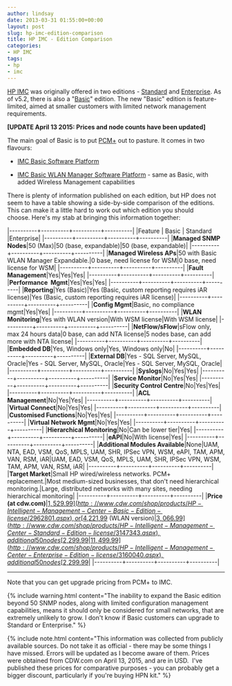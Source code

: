 ```yaml
---
author: lindsay
date: 2013-03-31 01:55:00+00:00
layout: post
slug: hp-imc-edition-comparison
title: HP IMC - Edition Comparison
categories:
- HP IMC
tags:
- hp
- imc
---
```


[HP IMC](https://www.hpe.com/networking/imc) was originally offered in two editions - [Standard](https://www.hpe.com/us/en/product-catalog/networking/networking-software/pip.hp-intelligent-management-center-standard-software-platform.4176535.html) and [Enterprise](https://www.hpe.com/us/en/product-catalog/networking/networking-software/pip.hp-intelligent-management-center-enterprise-software-platform.4176520.html). As of v5.2, there is also a "[Basic](https://www.hpe.com/us/en/product-catalog/networking/networking-software/pip.hp-intelligent-management-center-basic-software-platform.5333786.html)" edition. The new "Basic" edition is feature-limited, aimed at smaller customers with limited network management requirements.

**[UPDATE April 13 2015: Prices and node counts have been updated]**

The main goal of Basic is to put [PCM+](http://h17007.www1.hp.com/us/en/networking/products/network-management/HP_PCM_Plus_Network_Management_Software_Series/index.aspx) out to pasture. It comes in two flavours:




	
  * [IMC Basic Software Platform](https://www.hpe.com/us/en/product-catalog/networking/networking-software/pip.hp-intelligent-management-center-basic-software-platform.5333786.html)

  * [IMC Basic WLAN Manager Software Platform](https://h17007.www1.hp.com/us/en/networking/products/network-management/IMC_WLANM_Software/index.aspx) - same as Basic, with added Wireless Management capabilities



There is plenty of information published on each edition, but HP does not seem to have a table showing a side-by-side comparison of the editions. This can make it a little hard to work out which edition you should choose. Here's my stab at bringing this information together:

|----------+----------+----------+----------|
|Feature   | Basic    | Standard |Enterprise|
|----------+----------+----------+----------|
|**Managed SNMP Nodes**|50 (Max)|50 (base, expandable)|50 (base, expandable)|
|----------+----------+----------+----------|
|**Managed Wireless APs**|50 with Basic WLAN Manager Expandable.|0 base, need license for WSM|0 base, need license for WSM|
|----------+----------+----------+----------|
|**Fault Management**|Yes|Yes|Yes|
|----------+----------+----------+----------|
|**Performance  Mgmt**|Yes|Yes|Yes|
|----------+----------+----------+----------|
|**Reporting**|Yes (Basic)|Yes (Basic, custom reporting requires iAR license)|Yes (Basic, custom reporting requires iAR license)|
|----------+----------+----------+----------|
|**Config Mgmt**|Basic, no compliance mgmt|Yes|Yes|
|----------+----------+----------+----------|
|**WLAN Monitoring**|Yes with WLAN version|With WSM license|With WSM license|
|----------+----------+----------+----------|
|**NetFlow/sFlow**|sFlow only, max 24 hours data|0 base, can add NTA license|5 nodes base, can add more with NTA license|
|----------+----------+----------+----------|
|**Embedded DB**|Yes, Windows only|Yes, Windows only|No|
|----------+----------+----------+----------|
|**External DB**|Yes - SQL Server, MySQL, Oracle|Yes - SQL Server, MySQL, Oracle|Yes - SQL Server, MySQL, Oracle|
|----------+----------+----------+----------|
|**Syslogs**|No|Yes|Yes|
|----------+----------+----------+----------|
|**Service Monitor**|No|Yes|Yes|
|----------+----------+----------+----------|
|**Security Control Centre**|No|Yes|Yes|
|----------+----------+----------+----------|
|**ACL Management**|No|Yes|Yes|
|----------+----------+----------+----------|
|**Virtual Connect**|No|Yes|Yes|
|----------+----------+----------+----------|
|**Customised Functions**|No|Yes|Yes|
|----------+----------+----------+----------|
|**Virtual Network Mgmt**|No|Yes|Yes|
|----------+----------+----------+----------|
|**Hierarchical Monitoring**|No|Can be lower tier|Yes|
|----------+----------+----------+----------|
|**eAPI**|No|With license|Yes|
|----------+----------+----------+----------|
|**Additional Modules Available**|None|UAM, NTA, EAD, VSM, QoS, MPLS, UAM, SHR, IPSec VPN, WSM, eAPI, TAM, APM, VAN, RSM, iAR|UAM, EAD, VSM, QoS, MPLS, UAM, SHR, IPSec VPN, WSM, TAM, APM, VAN, RSM, iAR|
|----------+----------+----------+----------|
|**Target Market**|Small HP wired/wireless networks. PCM+ replacement.|Most medium-sized businesses, that don't need hierarchical monitoring.|Large, distributed networks with many sites, needing hierarchical monitoring|
|----------+----------+----------+----------|
|**Price (at cdw.com)**|[$1,529.99](http://www.cdw.com/shop/products/HP-Intelligent-Management-Center-Basic-Edition-license/2962801.aspx), or [$4,221,99](http://www.cdw.com/shop/products/HP-IMC-BSC-WLAN-MGR-PLTFM-50/2985685.aspx) (WLAN version)|[$3,066.99](http://www.cdw.com/shop/products/HP-Intelligent-Management-Center-Standard-Edition-license/3147343.aspx), additional 50 nodes [$2,299.99](http://www.cdw.com/shop/products/HP-Intelligent-Management-Center-Standard-and-Enterprise-license/3147346.aspx)|[$11,499.99](http://www.cdw.com/shop/products/HP-Intelligent-Management-Center-Enterprise-Edition-license/3160040.aspx), additional 50 nodes [$2,299.99](http://www.cdw.com/shop/products/HP-Intelligent-Management-Center-Standard-and-Enterprise-license/3147346.aspx)|
|----------+----------+----------+----------|

---

Note that you can get upgrade pricing from PCM+ to IMC.

{% include warning.html content="The inability to expand the Basic edition beyond 50 SNMP nodes, along with limited configuration management capabilities, means it should only be considered for small networks, that are extremely unlikely to grow. I don't know if Basic customers can upgrade to Standard or Enterprise." %}


{% include note.html content="This information was collected from publicly available sources. Do not take it as official - there may be some things I have missed. Errors will be updated as I become aware of them. Prices were obtained from CDW.com on April 13, 2015, and are in USD.  I've published these prices for comparative purposes - you can probably get a bigger discount, particularly if you're buying HPN kit." %}

